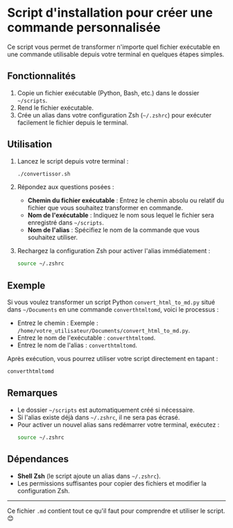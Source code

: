 # Script d'installation pour créer une commande personnalisée

Ce script vous permet de transformer n'importe quel fichier exécutable en une commande utilisable depuis votre terminal en quelques étapes simples.

## Fonctionnalités

1. Copie un fichier exécutable (Python, Bash, etc.) dans le dossier `~/scripts`.
2. Rend le fichier exécutable.
3. Crée un alias dans votre configuration Zsh (`~/.zshrc`) pour exécuter facilement le fichier depuis le terminal.

## Utilisation

1. Lancez le script depuis votre terminal :
   ```bash
   ./convertissor.sh
   ```

2. Répondez aux questions posées :
   - **Chemin du fichier exécutable** : Entrez le chemin absolu ou relatif du fichier que vous souhaitez transformer en commande.
   - **Nom de l'exécutable** : Indiquez le nom sous lequel le fichier sera enregistré dans `~/scripts`.
   - **Nom de l'alias** : Spécifiez le nom de la commande que vous souhaitez utiliser.

3. Rechargez la configuration Zsh pour activer l'alias immédiatement :
   ```bash
   source ~/.zshrc
   ```

## Exemple

Si vous voulez transformer un script Python `convert_html_to_md.py` situé dans `~/Documents` en une commande `converthtmltomd`, voici le processus :

- Entrez le chemin : Exemple : `/home/votre_utilisateur/Documents/convert_html_to_md.py`.
- Entrez le nom de l'exécutable : `converthtmltomd`.
- Entrez le nom de l'alias : `converthtmltomd`.

Après exécution, vous pourrez utiliser votre script directement en tapant :  
```bash
converthtmltomd
```

## Remarques

- Le dossier `~/scripts` est automatiquement créé si nécessaire.
- Si l'alias existe déjà dans `~/.zshrc`, il ne sera pas écrasé.
- Pour activer un nouvel alias sans redémarrer votre terminal, exécutez :
  ```bash
  source ~/.zshrc
  ```

## Dépendances

- **Shell Zsh** (le script ajoute un alias dans `~/.zshrc`).
- Les permissions suffisantes pour copier des fichiers et modifier la configuration Zsh.

--- 

Ce fichier `.md` contient tout ce qu'il faut pour comprendre et utiliser le script. 😊
